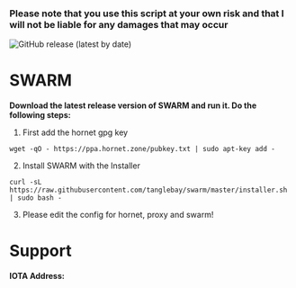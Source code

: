 ### Please note that you use this script at your own risk and that I will not be liable for any damages that may occur ###

![GitHub release (latest by date)](https://img.shields.io/github/v/release/TangleBay/swarm?style=for-the-badge)

# SWARM #

**Download the latest release version of SWARM and run it. Do the following steps:**

1. First add the hornet gpg key
```
wget -qO - https://ppa.hornet.zone/pubkey.txt | sudo apt-key add -
```
2. Install SWARM with the Installer
```shell
curl -sL https://raw.githubusercontent.com/tanglebay/swarm/master/installer.sh | sudo bash -
```
3. Please edit the config for hornet, proxy and swarm!


# Support

**IOTA Address:**
```

```

